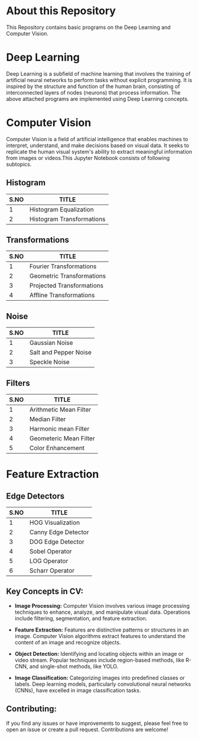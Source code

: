 # About this Repository
This Repository contains basic programs on the Deep Learning and Computer Vision.

# Deep Learning
Deep Learning is a subfield of machine learning that involves the training of artificial neural networks to perform tasks without explicit programming. It is inspired by the structure and function of the human brain, consisting of interconnected layers of nodes (neurons) that process information. The above attached programs are implemented using Deep Learning concepts.

# Computer Vision
Computer Vision is a field of artificial intelligence that enables machines to interpret, understand, and make decisions based on visual data. It seeks to replicate the human visual system's ability to extract meaningful information from images or videos.This Jupyter Notebook consists of following subtopics. 

## Histogram
| S.NO | TITLE | 
|------|----------|
| 1 | Histogram Equalization |
| 2 | Histogram Transformations |

## Transformations
| S.NO | TITLE | 
|------|----------|
| 1 | Fourier Transformations |
| 2 | Geometric Transformations |
| 3 | Projected Transformations |
| 4 | Affline Transformations |

## Noise
| S.NO | TITLE | 
|------|----------|
| 1 | Gaussian Noise |
| 2 | Salt and Pepper Noise |
| 3 | Speckle Noise |

## Filters
| S.NO | TITLE | 
|------|----------|
| 1 | Arithmetic Mean Filter |
| 2 | Median Filter |
| 3 | Harmonic mean Filter |
| 4 | Geometeric Mean Filter |
| 5 | Color Enhancement |

# Feature Extraction

## Edge Detectors
| S.NO | TITLE | 
|------|----------|
| 1 | HOG Visualization |
| 2 | Canny Edge Detector |
| 3 | DOG Edge Detector |
| 4 | Sobel Operator |
| 5 | LOG Operator |
| 6 | Scharr Operator |

## Key Concepts in CV:

* __Image Processing:__ Computer Vision involves various image processing techniques to enhance, analyze, and manipulate visual data. Operations include filtering, segmentation, and feature extraction. 

* __Feature Extraction:__ Features are distinctive patterns or structures in an image. Computer Vision algorithms extract features to understand the content of an image and recognize objects. 

* __Object Detection:__ Identifying and locating objects within an image or video stream. Popular techniques include region-based methods, like R-CNN, and single-shot methods, like YOLO. 

* __Image Classification:__ Categorizing images into predefined classes or labels. Deep learning models, particularly convolutional neural networks (CNNs), have excelled in image classification tasks. 

## Contributing:
If you find any issues or have improvements to suggest, please feel free to open an issue or create a pull request. Contributions are welcome!

